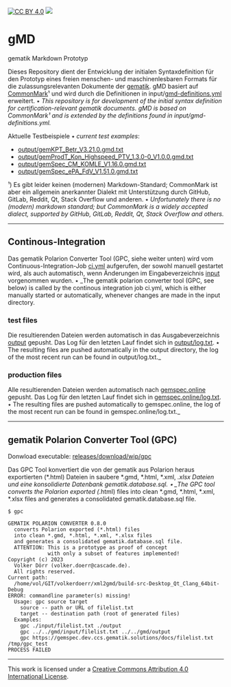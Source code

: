 [![CC BY 4.0][cc-by-shield]][cc-by]
[![][ci-badge]][ci.yml]

# gMD

gematik Markdown Prototyp

Dieses Repository dient der Entwicklung der initialen Syntaxdefinition für den Prototyp eines freien menschen- und 
maschinenlesbaren Formats für die zulassungsrelevanten Dokumente der [gematik]. gMD basiert auf [CommonMark]¹ und 
wird durch die Definitionen in input/[gmd-definitions.yml] erweitert. ٭ _This repository is for development of the 
initial syntax definition for certification-relevant gematik documents. gMD is based on CommonMark¹ and is extended 
by the definitions found in input/gmd-definitions.yml._

Aktuelle Testbeispiele ٭ _current test examples_:

- [output/gemKPT_Betr_V3.21.0.gmd.txt]
- [output/gemProdT_Kon_Highspeed_PTV_1.3.0-0_V1.0.0.gmd.txt]
- [output/gemSpec_CM_KOMLE_V1.16.0.gmd.txt]
- [output/gemSpec_ePA_FdV_V1.51.0.gmd.txt]

¹) Es gibt leider keinen (modernen) Markdown-Standard; CommonMark ist aber ein allgemein anerkannter Dialekt 
mit Unterstützung durch GitHub, GitLab, Reddit, Qt, Stack Overflow und anderen. ٭ _Unfortunately there is no 
(modern) markdown standard; but CommonMark is a widely accepted dialect, supported by GitHub, GitLab, Reddit, 
Qt, Stack Overflow and others._

---

## Continous-Integration

Das gematik Polarion Converter Tool (GPC, siehe weiter unten) wird vom Continuous-Integration-Job [ci.yml] aufgerufen, der 
sowohl manuell gestartet wird, als auch automatisch, wenn Änderungen im Eingabeverzeichnis [input] vorgenommen wurden. ٭ 
_The gematik polarion converter tool (GPC, see below) is called by the continous integration job ci.yml,
which is  either manually started or automatically, whenever changes are made in the input directory. 


### test files

Die resultierenden Dateien werden automatisch in das Ausgabeverzeichnis [output] gepusht. Das Log für den letzten Lauf findet sich in 
[output/log.txt]. ٭ The resulting files are pushed automatically in the output directory, the log of the most recent run can be 
found in output/log.txt._

### production files

Alle resultierenden Dateien werden automatisch nach [gemspec.online] gepusht. Das Log für den letzten Lauf findet sich in 
[gemspec.online/log.txt]. ٭ The resulting files are pushed automatically to gemspec.online, the log of the most recent 
run can be found in gemspec.online/log.txt._

---

## gematik Polarion Converter Tool (GPC)

Donwload executable: [releases/download/wip/gpc]

Das GPC Tool konvertiert die von der gematik aus Polarion heraus exportierten (*.html) Dateien in saubere *.gmd, 
*.html, *.xml, *.xlsx Dateien und eine konsolidierte Datenbank gematik.database.sql. ٭ _The GPC tool converts 
the Polarion exported (*.html) files into clean *.gmd, *.html, *.xml, *.xlsx files and generates a consolidated 
gematik.database.sql file.

~~~
$ gpc
~~~

~~~
GEMATIK POLARION CONVERTER 0.8.0
  converts Polarion exported (*.html) files
  into clean *.gmd, *.html, *.xml, *.xlsx files
  and generates a consolidated gematik.database.sql file.
  ATTENTION: This is a prototype as proof of concept
             with only a subset of features implemented!
Copyright (c) 2023
  Volker Dörr (volker.doerr@cascade.de).
  All rights reserved.
Current path:
  /home/vol/GIT/volkerdoerr/xml2gmd/build-src-Desktop_Qt_Clang_64bit-Debug
ERROR: commandline parameter(s) missing!
  Usage: gpc source target
    source -- path or URL of filelist.txt
    target -- destination path (root of generated files)
  Examples:
    gpc ./input/filelist.txt ./output
    gpc ../../gmd/input/filelist.txt ../../gmd/output
    gpc https://gemspec.dev.ccs.gematik.solutions/docs/filelist.txt /tmp/gpc_test
PROCESS FAILED
~~~

---

This work is licensed under a [Creative Commons Attribution 4.0 International License][cc-by].

<!------------------------- links ------------------------->

[input]: input
[output]: output
[gematik]: https://www.gematik.de
[commonmark]: https://commonmark.org
[gmd-definitions.yml]: input/gmd-definitions.yml
[gpc]: https://github.com/volkerdoerr/gmd/releases/tag/wip
[ci.yml]: https://github.com/volkerdoerr/gmd/actions/workflows/ci.yml
[ci-badge]: https://github.com/volkerdoerr/gmd/actions/workflows/ci.yml/badge.svg
[github-pages]: https://volkerdoerr.github.io/gmd/
[cc-by]: http://creativecommons.org/licenses/by/4.0/
[cc-by-image]: https://i.creativecommons.org/l/by/4.0/88x31.png
[cc-by-shield]: https://img.shields.io/badge/License-CC%20BY%204.0-lightgrey.svg
[output/gemKPT_Betr_V3.21.0.gmd.txt]: output/gemKPT_Betr_V3.21.0.gmd.txt
[output/gemProdT_Kon_Highspeed_PTV_1.3.0-0_V1.0.0.gmd.txt]: output/gemProdT_Kon_Highspeed_PTV_1.3.0-0_V1.0.0.gmd.txt
[output/gemSpec_CM_KOMLE_V1.16.0.gmd.txt]: output/gemSpec_CM_KOMLE_V1.16.0.gmd.txt
[output/gemSpec_ePA_FdV_V1.51.0.gmd.txt]: output/gemSpec_ePA_FdV_V1.51.0.gmd.txt
[output/log.txt]: output/log.txt
[releases/download/wip/gpc]: https://github.com/volkerdoerr/gmd/releases/download/wip/gpc
[gemspec.online/log.txt]: https://gemspec.online/log.txt
[gemspec.online]: https://gemspec.online



